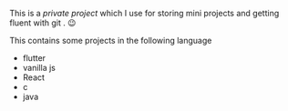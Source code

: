 This is a *private project* which I use for storing mini projects and getting fluent with git . 😉  

This contains some projects in the following language
- flutter 
- vanilla js
- React
- c
- java
